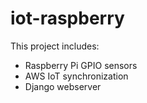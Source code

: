 # iot-raspberry
This project includes:

  - Raspberry Pi GPIO sensors
  - AWS IoT synchronization
  - Django webserver
  
  
